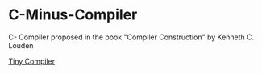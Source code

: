 # C-Minus-Compiler
C- Compiler proposed in the book "Compiler Construction" by Kenneth C. Louden

[Tiny Compiler](http://www.cs.sjsu.edu/faculty/louden/cmptext/ "Tiny Compiler Exemple")
